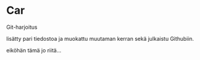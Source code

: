 # Car
Git-harjoitus

lisätty pari tiedostoa ja muokattu muutaman kerran sekä julkaistu Githubiin.

eiköhän tämä jo riitä...

